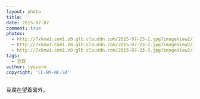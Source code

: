 ```yaml
---
layout: photo
title: ''
date: 2015-07-07
comment: true
photos:
  - http://7xkmw1.com1.z0.glb.clouddn.com/2015-07-23-1.jpg?imageView2/1/w/900/h/600
  - http://7xkmw1.com1.z0.glb.clouddn.com/2015-07-23-2.jpg?imageView2/1/w/900/h/600
  - http://7xkmw1.com1.z0.glb.clouddn.com/2015-07-23-3.jpg?imageView2/1/w/900/h/600
tags:
  - 豆腐
author: jysperm
copyright: 'CC-BY-NC-SA'
---
```

豆腐在望着窗外。
